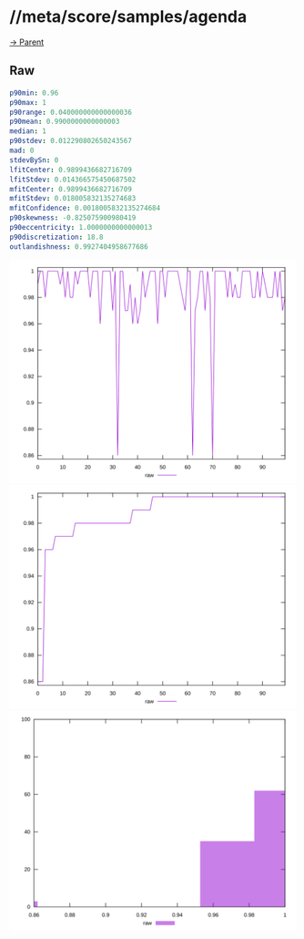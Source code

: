 
# //meta/score/samples/agenda

[→ Parent](../..)


## Raw


```yaml
p90min: 0.96
p90max: 1
p90range: 0.040000000000000036
p90mean: 0.9900000000000003
median: 1
p90stdev: 0.012290802650243567
mad: 0
stdevBySn: 0
lfitCenter: 0.9899436682716709
lfitStdev: 0.014366575450687502
mfitCenter: 0.9899436682716709
mfitStdev: 0.018005832135274683
mfitConfidence: 0.0018005832135274684
p90skewness: -0.825075900980419
p90eccentricity: 1.0000000000000013
p90discretization: 18.8
outlandishness: 0.9927404958677686

```

![PLOT: raw-values](./raw/values.svg)![PLOT: raw-sorted](./raw/sorted.svg)![PLOT: raw-histogram](./raw/histogram.svg)
